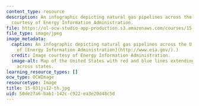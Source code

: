```yaml
---
content_type: resource
description: An infographic depicting natural gas pipelines across the U.S. Image
  courtesy of Energy Information Administration.
file: https://ol-ocw-studio-app-production.s3.amazonaws.com/courses/15-031j-energy-decisions-markets-and-policies-spring-2012/50de27a6bab1142cc922ea3e20d48c5d_15-031js12-th.jpg
file_type: image/jpeg
image_metadata:
  caption: An infographic depicting natural gas pipelines across the U.S. (Image courtesy
    of [Energy Information Administration](http://www.eia.gov/).)
  credit: Image courtesy of Energy Information Administration.
  image-alt: Map of the United States with red and blue lines extending within and
    across states.
learning_resource_types: []
ocw_type: OCWImage
resourcetype: Image
title: 15-031js12-th.jpg
uid: 50de27a6-bab1-142c-c922-ea3e20d48c5d
---
```

